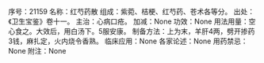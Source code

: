 序号：21159
名称：红芍药散
组成：紫菀、桔梗、红芍药、苍术各等分。
出处：《卫生宝鉴》卷十一。
主治：心病口疮。
加减：None
功效：None
用法用量：空心食之。大效后，用白汤下。5服安康。
制备方法：上为末，羊肝4两，劈开掺药3钱，麻扎定，火内烧令香熟。
临床应用：None
各家论述：None
用药禁忌：None
附注：None
